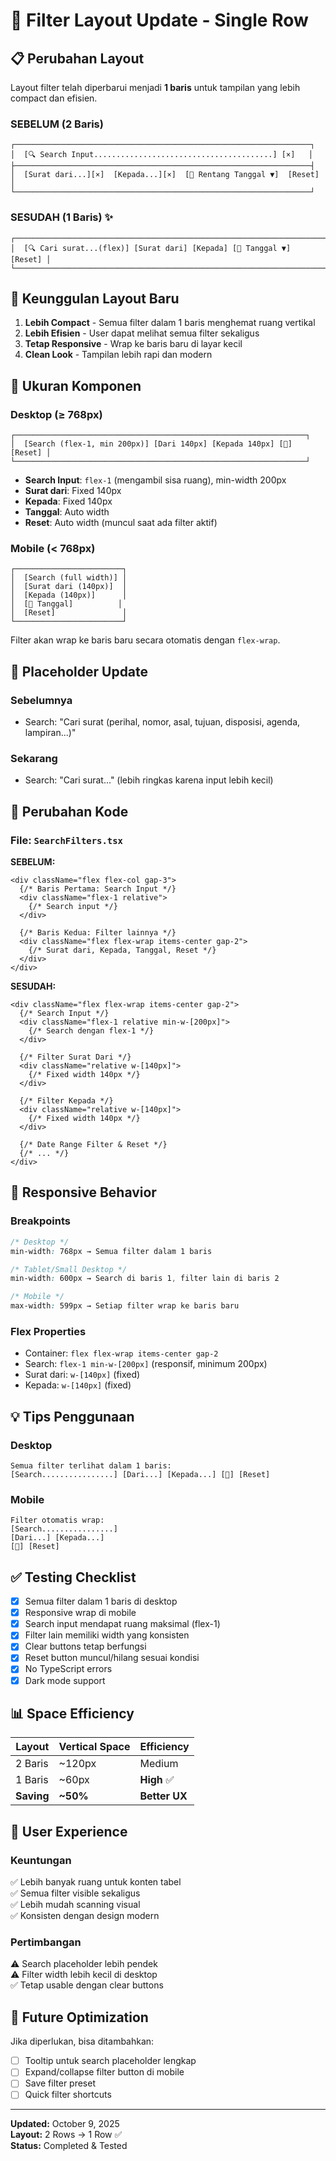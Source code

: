 # 🎨 Filter Layout Update - Single Row

## 📋 Perubahan Layout

Layout filter telah diperbarui menjadi **1 baris** untuk tampilan yang lebih compact dan efisien.

### SEBELUM (2 Baris)
```
┌──────────────────────────────────────────────────────────────────┐
│  [🔍 Search Input........................................] [×]   │
├──────────────────────────────────────────────────────────────────┤
│  [Surat dari...][×]  [Kepada...][×]  [📅 Rentang Tanggal ▼]  [Reset] │
└──────────────────────────────────────────────────────────────────┘
```

### SESUDAH (1 Baris) ✨
```
┌────────────────────────────────────────────────────────────────────────┐
│  [🔍 Cari surat...(flex)] [Surat dari] [Kepada] [📅 Tanggal ▼] [Reset] │
└────────────────────────────────────────────────────────────────────────┘
```

## 🎯 Keunggulan Layout Baru

1. **Lebih Compact** - Semua filter dalam 1 baris menghemat ruang vertikal
2. **Lebih Efisien** - User dapat melihat semua filter sekaligus
3. **Tetap Responsive** - Wrap ke baris baru di layar kecil
4. **Clean Look** - Tampilan lebih rapi dan modern

## 📐 Ukuran Komponen

### Desktop (≥ 768px)
```
┌─────────────────────────────────────────────────────────────────┐
│  [Search (flex-1, min 200px)] [Dari 140px] [Kepada 140px] [📅] [Reset] │
└─────────────────────────────────────────────────────────────────┘
```

- **Search Input**: `flex-1` (mengambil sisa ruang), min-width 200px
- **Surat dari**: Fixed 140px
- **Kepada**: Fixed 140px
- **Tanggal**: Auto width
- **Reset**: Auto width (muncul saat ada filter aktif)

### Mobile (< 768px)
```
┌────────────────────────┐
│  [Search (full width)] │
│  [Surat dari (140px)]  │
│  [Kepada (140px)]      │
│  [📅 Tanggal]          │
│  [Reset]               │
└────────────────────────┘
```

Filter akan wrap ke baris baru secara otomatis dengan `flex-wrap`.

## 🎨 Placeholder Update

### Sebelumnya
- Search: "Cari surat (perihal, nomor, asal, tujuan, disposisi, agenda, lampiran...)"

### Sekarang  
- Search: "Cari surat..." (lebih ringkas karena input lebih kecil)

## 📝 Perubahan Kode

### File: `SearchFilters.tsx`

**SEBELUM:**
```tsx
<div className="flex flex-col gap-3">
  {/* Baris Pertama: Search Input */}
  <div className="flex-1 relative">
    {/* Search input */}
  </div>
  
  {/* Baris Kedua: Filter lainnya */}
  <div className="flex flex-wrap items-center gap-2">
    {/* Surat dari, Kepada, Tanggal, Reset */}
  </div>
</div>
```

**SESUDAH:**
```tsx
<div className="flex flex-wrap items-center gap-2">
  {/* Search Input */}
  <div className="flex-1 relative min-w-[200px]">
    {/* Search dengan flex-1 */}
  </div>
  
  {/* Filter Surat Dari */}
  <div className="relative w-[140px]">
    {/* Fixed width 140px */}
  </div>
  
  {/* Filter Kepada */}
  <div className="relative w-[140px]">
    {/* Fixed width 140px */}
  </div>
  
  {/* Date Range Filter & Reset */}
  {/* ... */}
</div>
```

## 🔄 Responsive Behavior

### Breakpoints
```css
/* Desktop */
min-width: 768px → Semua filter dalam 1 baris

/* Tablet/Small Desktop */
min-width: 600px → Search di baris 1, filter lain di baris 2

/* Mobile */
max-width: 599px → Setiap filter wrap ke baris baru
```

### Flex Properties
- Container: `flex flex-wrap items-center gap-2`
- Search: `flex-1 min-w-[200px]` (responsif, minimum 200px)
- Surat dari: `w-[140px]` (fixed)
- Kepada: `w-[140px]` (fixed)

## 💡 Tips Penggunaan

### Desktop
```
Semua filter terlihat dalam 1 baris:
[Search................] [Dari...] [Kepada...] [📅] [Reset]
```

### Mobile
```
Filter otomatis wrap:
[Search................]
[Dari...] [Kepada...]
[📅] [Reset]
```

## ✅ Testing Checklist

- [x] Semua filter dalam 1 baris di desktop
- [x] Responsive wrap di mobile
- [x] Search input mendapat ruang maksimal (flex-1)
- [x] Filter lain memiliki width yang konsisten
- [x] Clear buttons tetap berfungsi
- [x] Reset button muncul/hilang sesuai kondisi
- [x] No TypeScript errors
- [x] Dark mode support

## 📊 Space Efficiency

| Layout | Vertical Space | Efficiency |
|--------|----------------|------------|
| 2 Baris | ~120px | Medium |
| 1 Baris | ~60px | **High** ✅ |
| **Saving** | **~50%** | **Better UX** |

## 🎯 User Experience

### Keuntungan
✅ Lebih banyak ruang untuk konten tabel  
✅ Semua filter visible sekaligus  
✅ Lebih mudah scanning visual  
✅ Konsisten dengan design modern  

### Pertimbangan
⚠️ Search placeholder lebih pendek  
⚠️ Filter width lebih kecil di desktop  
✅ Tetap usable dengan clear buttons  

## 🔮 Future Optimization

Jika diperlukan, bisa ditambahkan:
- [ ] Tooltip untuk search placeholder lengkap
- [ ] Expand/collapse filter button di mobile
- [ ] Save filter preset
- [ ] Quick filter shortcuts

---

**Updated:** October 9, 2025  
**Layout:** 2 Rows → 1 Row ✅  
**Status:** Completed & Tested
